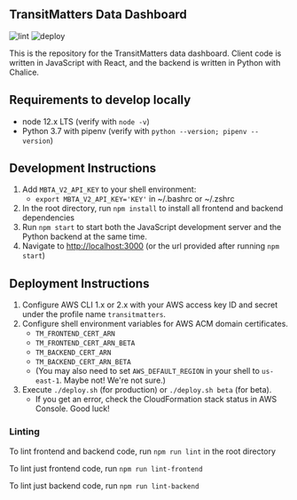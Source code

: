 ## TransitMatters Data Dashboard
![lint](https://github.com/transitmatters/t-performance-dash/workflows/lint/badge.svg)
![deploy](https://github.com/transitmatters/t-performance-dash/workflows/deploy/badge.svg)

This is the repository for the TransitMatters data dashboard. Client code is written in JavaScript with React, and the backend is written in Python with Chalice.

## Requirements to develop locally
* node 12.x LTS (verify with `node -v`)
* Python 3.7 with pipenv (verify with `python --version; pipenv --version`)

## Development Instructions
1. Add `MBTA_V2_API_KEY` to your shell environment:
	* `export MBTA_V2_API_KEY='KEY'` in ~/.bashrc or ~/.zshrc
2. In the root directory, run `npm install` to install all frontend and backend dependencies
3. Run `npm start` to start both the JavaScript development server and the Python backend at the same time.
4. Navigate to [http://localhost:3000](http://localhost:3000) (or the url provided after running `npm start`)

## Deployment Instructions
1. Configure AWS CLI 1.x or 2.x with your AWS access key ID and secret under the profile name `transitmatters`.
2. Configure shell environment variables for AWS ACM domain certificates.
	* `TM_FRONTEND_CERT_ARN`
	* `TM_FRONTEND_CERT_ARN_BETA`
	* `TM_BACKEND_CERT_ARN`
	* `TM_BACKEND_CERT_ARN_BETA`
	* (You may also need to set `AWS_DEFAULT_REGION` in your shell to `us-east-1`. Maybe not! We're not sure.)
3. Execute `./deploy.sh` (for production) or `./deploy.sh beta` (for beta).
	* If you get an error, check the CloudFormation stack status in AWS Console. Good luck!

### Linting
To lint frontend and backend code, run `npm run lint` in the root directory

To lint just frontend code, run `npm run lint-frontend`

To lint just backend code, run `npm run lint-backend`
